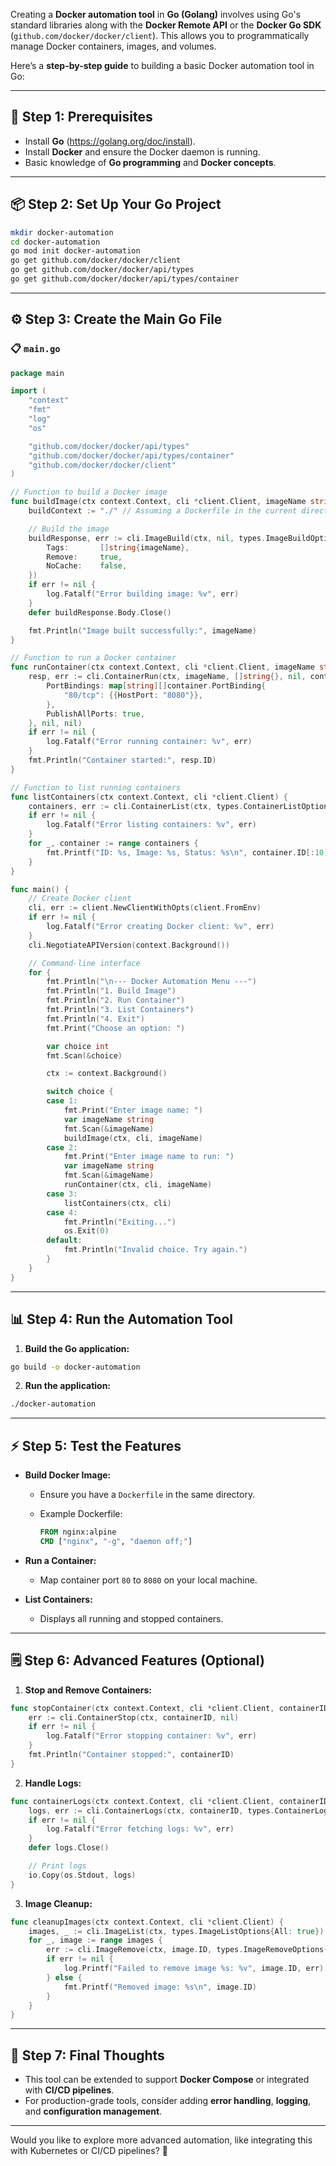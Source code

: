 Creating a **Docker automation tool** in **Go (Golang)** involves using Go's standard libraries along with the **Docker Remote API** or the **Docker Go SDK** (`github.com/docker/docker/client`). This allows you to programmatically manage Docker containers, images, and volumes.

Here’s a **step-by-step guide** to building a basic Docker automation tool in Go:

---

## 🚀 **Step 1: Prerequisites**

- Install **Go** (https://golang.org/doc/install).
- Install **Docker** and ensure the Docker daemon is running.
- Basic knowledge of **Go programming** and **Docker concepts**.

---

## 📦 **Step 2: Set Up Your Go Project**

```bash
mkdir docker-automation
cd docker-automation
go mod init docker-automation
go get github.com/docker/docker/client
go get github.com/docker/docker/api/types
go get github.com/docker/docker/api/types/container
```

---

## ⚙️ **Step 3: Create the Main Go File**

### 📋 **`main.go`**

```go
package main

import (
	"context"
	"fmt"
	"log"
	"os"

	"github.com/docker/docker/api/types"
	"github.com/docker/docker/api/types/container"
	"github.com/docker/docker/client"
)

// Function to build a Docker image
func buildImage(ctx context.Context, cli *client.Client, imageName string) {
	buildContext := "./" // Assuming a Dockerfile in the current directory

	// Build the image
	buildResponse, err := cli.ImageBuild(ctx, nil, types.ImageBuildOptions{
		Tags:       []string{imageName},
		Remove:     true,
		NoCache:    false,
	})
	if err != nil {
		log.Fatalf("Error building image: %v", err)
	}
	defer buildResponse.Body.Close()

	fmt.Println("Image built successfully:", imageName)
}

// Function to run a Docker container
func runContainer(ctx context.Context, cli *client.Client, imageName string) {
	resp, err := cli.ContainerRun(ctx, imageName, []string{}, nil, container.HostConfig{
		PortBindings: map[string][]container.PortBinding{
			"80/tcp": {{HostPort: "8080"}},
		},
		PublishAllPorts: true,
	}, nil, nil)
	if err != nil {
		log.Fatalf("Error running container: %v", err)
	}
	fmt.Println("Container started:", resp.ID)
}

// Function to list running containers
func listContainers(ctx context.Context, cli *client.Client) {
	containers, err := cli.ContainerList(ctx, types.ContainerListOptions{All: true})
	if err != nil {
		log.Fatalf("Error listing containers: %v", err)
	}
	for _, container := range containers {
		fmt.Printf("ID: %s, Image: %s, Status: %s\n", container.ID[:10], container.Image, container.Status)
	}
}

func main() {
	// Create Docker client
	cli, err := client.NewClientWithOpts(client.FromEnv)
	if err != nil {
		log.Fatalf("Error creating Docker client: %v", err)
	}
	cli.NegotiateAPIVersion(context.Background())

	// Command-line interface
	for {
		fmt.Println("\n--- Docker Automation Menu ---")
		fmt.Println("1. Build Image")
		fmt.Println("2. Run Container")
		fmt.Println("3. List Containers")
		fmt.Println("4. Exit")
		fmt.Print("Choose an option: ")

		var choice int
		fmt.Scan(&choice)

		ctx := context.Background()

		switch choice {
		case 1:
			fmt.Print("Enter image name: ")
			var imageName string
			fmt.Scan(&imageName)
			buildImage(ctx, cli, imageName)
		case 2:
			fmt.Print("Enter image name to run: ")
			var imageName string
			fmt.Scan(&imageName)
			runContainer(ctx, cli, imageName)
		case 3:
			listContainers(ctx, cli)
		case 4:
			fmt.Println("Exiting...")
			os.Exit(0)
		default:
			fmt.Println("Invalid choice. Try again.")
		}
	}
}
```

---

## 📊 **Step 4: Run the Automation Tool**

1. **Build the Go application:**

```bash
go build -o docker-automation
```

2. **Run the application:**

```bash
./docker-automation
```

---

## ⚡ **Step 5: Test the Features**

- **Build Docker Image:**
  - Ensure you have a `Dockerfile` in the same directory.
  - Example Dockerfile:

    ```dockerfile
    FROM nginx:alpine
    CMD ["nginx", "-g", "daemon off;"]
    ```

- **Run a Container:**
  - Map container port `80` to `8080` on your local machine.

- **List Containers:**
  - Displays all running and stopped containers.

---

## 🗒️ **Step 6: Advanced Features (Optional)**

1. **Stop and Remove Containers:**

```go
func stopContainer(ctx context.Context, cli *client.Client, containerID string) {
	err := cli.ContainerStop(ctx, containerID, nil)
	if err != nil {
		log.Fatalf("Error stopping container: %v", err)
	}
	fmt.Println("Container stopped:", containerID)
}
```

2. **Handle Logs:**

```go
func containerLogs(ctx context.Context, cli *client.Client, containerID string) {
	logs, err := cli.ContainerLogs(ctx, containerID, types.ContainerLogsOptions{ShowStdout: true, ShowStderr: true, Tail: "10"})
	if err != nil {
		log.Fatalf("Error fetching logs: %v", err)
	}
	defer logs.Close()

	// Print logs
	io.Copy(os.Stdout, logs)
}
```

3. **Image Cleanup:**

```go
func cleanupImages(ctx context.Context, cli *client.Client) {
	images, _ := cli.ImageList(ctx, types.ImageListOptions{All: true})
	for _, image := range images {
		err := cli.ImageRemove(ctx, image.ID, types.ImageRemoveOptions{Force: true, PruneChildren: true})
		if err != nil {
			log.Printf("Failed to remove image %s: %v", image.ID, err)
		} else {
			fmt.Printf("Removed image: %s\n", image.ID)
		}
	}
}
```

---

## 🎯 **Step 7: Final Thoughts**

- This tool can be extended to support **Docker Compose** or integrated with **CI/CD pipelines**.
- For production-grade tools, consider adding **error handling**, **logging**, and **configuration management**.

---

Would you like to explore more advanced automation, like integrating this with Kubernetes or CI/CD pipelines? 🚀